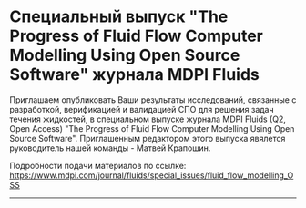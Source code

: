 ﻿Специальный выпуск "The Progress of Fluid Flow Computer Modelling Using Open Source Software" журнала MDPI Fluids
=================
Приглашаем опубликовать Ваши результаты исследований, связанные с разработкой, верификацией и валидацией СПО для решения задач течения жидкостей, в специальном выпуске журнала MDPI Fluids (Q2, Open Access) "The Progress of Fluid Flow Computer Modelling Using Open Source Software". Приглашенным редактором этого выпуска явялется руководитель нашей команды - Матвей Крапошин.

Подробности подачи материалов по ссылке: https://www.mdpi.com/journal/fluids/special_issues/fluid_flow_modelling_OSS
______________________________________________